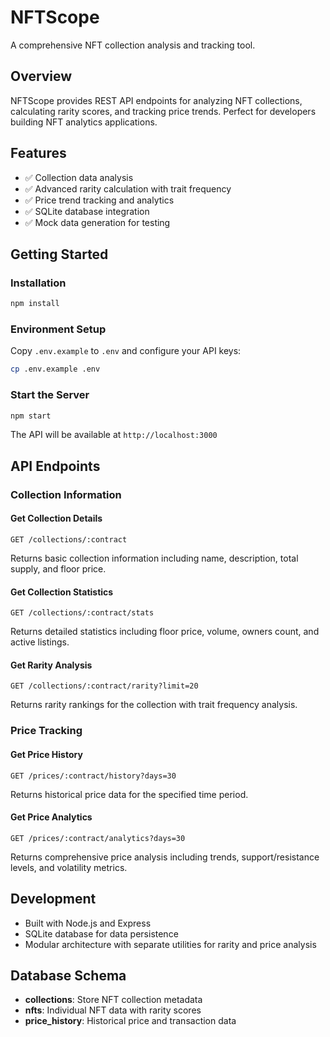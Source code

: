 # NFTScope

A comprehensive NFT collection analysis and tracking tool.

## Overview

NFTScope provides REST API endpoints for analyzing NFT collections, calculating rarity scores, and tracking price trends. Perfect for developers building NFT analytics applications.

## Features

- ✅ Collection data analysis
- ✅ Advanced rarity calculation with trait frequency
- ✅ Price trend tracking and analytics
- ✅ SQLite database integration
- ✅ Mock data generation for testing

## Getting Started

### Installation

```bash
npm install
```

### Environment Setup

Copy `.env.example` to `.env` and configure your API keys:

```bash
cp .env.example .env
```

### Start the Server

```bash
npm start
```

The API will be available at `http://localhost:3000`

## API Endpoints

### Collection Information

#### Get Collection Details
```
GET /collections/:contract
```

Returns basic collection information including name, description, total supply, and floor price.

#### Get Collection Statistics
```
GET /collections/:contract/stats
```

Returns detailed statistics including floor price, volume, owners count, and active listings.

#### Get Rarity Analysis
```
GET /collections/:contract/rarity?limit=20
```

Returns rarity rankings for the collection with trait frequency analysis.

### Price Tracking

#### Get Price History
```
GET /prices/:contract/history?days=30
```

Returns historical price data for the specified time period.

#### Get Price Analytics
```
GET /prices/:contract/analytics?days=30
```

Returns comprehensive price analysis including trends, support/resistance levels, and volatility metrics.

## Development

- Built with Node.js and Express
- SQLite database for data persistence
- Modular architecture with separate utilities for rarity and price analysis

## Database Schema

- **collections**: Store NFT collection metadata
- **nfts**: Individual NFT data with rarity scores
- **price_history**: Historical price and transaction data